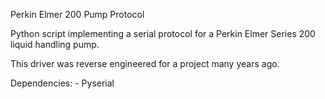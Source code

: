 Perkin Elmer 200 Pump Protocol

Python script implementing a serial protocol for a Perkin Elmer Series 200 liquid
handling pump.

This driver was reverse engineered for a project many years ago.

Dependencies:
    - Pyserial



